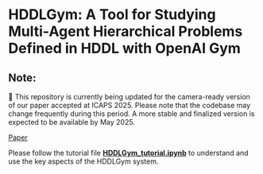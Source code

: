 # HDDLGym: A Tool for Studying Multi-Agent Hierarchical Problems Defined in HDDL with OpenAI Gym
## Note:
📢 This repository is currently being updated for the camera-ready version of our paper accepted at ICAPS 2025. Please note that the codebase may change frequently during this period. A more stable and finalized version is expected to be available by May 2025.


[Paper](https://ngocla.github.io/files/HDDLGym.pdf)

Please follow the tutorial file [**HDDLGym_tutorial.ipynb**](https://github.com/HDDLGym/HDDLGym/blob/main/HDDLGym_tutorial.ipynb) to understand and use the key aspects of the HDDLGym system.
